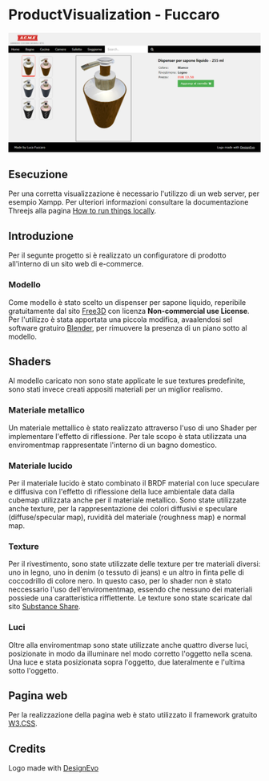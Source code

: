 # ProductVisualization - Fuccaro

![Preview image](screenshot/preview.png)


##  Esecuzione

Per una corretta visualizzazione è necessario l'utilizzo di un web server, per esempio Xampp. Per ulteriori informazioni consultare la documentazione Threejs alla pagina [How to run things locally](https://threejs.org/docs/#manual/introduction/How-to-run-things-locally).

## Introduzione

Per il segunte progetto si è realizzato un configuratore di prodotto all'interno di un sito web di e-commerce.

### Modello

Come modello è stato scelto un dispenser per sapone liquido, reperibile gratuitamente dal sito [Free3D](https://free3d.com) con licenza **Non-commercial use License**.
Per l'utilizzo è stata apportata una piccola modifica, avaalendosi sel software gratuiro [Blender](https://www.blender.org/), per rimuovere la presenza di un piano sotto al modello.

## Shaders

Al modello caricato non sono state applicate le sue textures predefinite, sono stati invece creati appositi materiali per un miglior realismo.

### Materiale metallico

Un materiale mettallico è stato realizzato attraverso l'uso di uno Shader per implementare l'effetto di riflessione. Per tale scopo è stata utilizzata una enviromentmap rappresentate l'interno di un bagno domestico.


### Materiale lucido

Per il materiale lucido è stato combinato il BRDF material con luce speculare e diffusiva con l'effetto di riflessione della luce ambientale data dalla cubemap utilizzata anche per il materiale metallico. Sono state utilizzate anche texture, per la rappresentazione dei colori diffusivi e speculare (diffuse/specular map), ruvidità del materiale (roughness map) e normal map.

### Texture

Per il rivestimento, sono state utilizzate delle texture per tre materiali diversi: uno in legno, uno in denim (o tessuto di jeans) e un altro in finta pelle di coccodrillo di colore nero.
In questo caso, per lo shader non è stato neccessario l'uso dell'enviromentmap, essendo che nessuno dei materiali possiede una caratteristica rifflettente.
Le texture sono state scaricate dal sito [Substance Share](https://share.allegorithmic.com/).

### Luci

Oltre alla enviromentmap sono state utilizzate anche quattro diverse luci, posizionate in modo da illuminare nel modo corretto l'oggetto nella scena. Una luce e stata posizionata sopra l'oggetto, due lateralmente e l'ultima sotto l'oggetto.


## Pagina web

Per la realizzazione della pagina web è stato utilizzato il framework gratuito [W3.CSS](https://www.w3schools.com/w3css/).

## Credits

Logo made with <a href="https://www.designevo.com/en/" target="_blank" title="Free Online Logo Maker">DesignEvo</a></p>  

